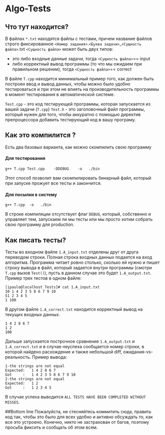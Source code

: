 # Algo-Tests

## Что тут находится? 
В файлах `*.txt` находятся файлы с тестами, причем название файлов строго фиксированное `<Номер задания>`.`<Буква задачи>`_`<Сущность файла>`.txt
`<Сущность файла>` может быть двух типов:
 - это либо входные данные задачи, тогда `<Сущность файла>`== input
 - либо корректный вывод программы (то что мы ожидаем при правильном решении), тогда `<Сущность файла>`== correct

В файле `T.cpp` находится минимальный пример того, как должен быть построен ввод и вывод данных, чтобы можно было удобно тестироваться и при этом не влиять на производительность программы в момент тестирования в автоматической системе.

`Test.cpp` - это код тестирующей программы, которая запускается из вашей задачи (``T.cpp``)
`Test.h` - это заголовочный файл программы, который нужен для того, чтобы аккуратно с помощью директив препроцессора добавить тестирующий код в вашу програму.


## Как это компилится ? 
Есть два базовых варианта, как можно скомпилить свою программу
#### Для тестирования 
```g++ T.cpp Test.cpp    -DDEBUG    -o   ./bin```

Этот способ позволит вам скомпилировать бинарный файл, который при запуске прожует все тесты и закончится. 

#### Для посылки в систему 
```g++ T.cpp  -o   ./bin```

В строке компиляции отсутствует флаг `DEBUG`, который, собственно и управляет тем, запускаем ли мы тесты или мы просто хотим собрать свою программу для production. 


## Как писать тесты?
Тесты во входном файле `1.A_input.txt`  отделены друг от друга переводом строки. Полная строка входных данных подается на вход алгоритма. Программа читает ровно столько, сколько ей нужно и пишет строку вывода в файл, который задается внутри программы (смотри `T.cpp` вызов `Test()`), пусть в данном случае это будет `1.A_output.txt`.
Пример трех тестов в одном файле:
```
[ipaulo@localhost Tests]# cat 1.A_input.txt
10 1 4 2 3 5 8 6 7 9 10
51 2 3 4 5
1 100
```
В другом файле `1.A_correct.txt` находится корректный вывод на текущих входных данных.
```
1 4 2 8 6 7
1 2
100
```
Дальше запускается построчное сравнение `1.A_output.txt`  и `1.A_correct.txt` и в случае неуспеха сообщается номер строки, в которой найдено расхождение и также небольшой diff,  ожидания-vs-реальность. Пример вывода:
```
1-the strings are not equal
Expected:   1 4 2 8 6 7
Got     :   1 4 2 3 5 8 6 7 9 10
2-the strings are not equal
Expected:   1 2
Got     :   1 2 3 4 5
```
В случае успеха выводится
```ALL TESTS HAVE BEEN COMPLETED WITHOUT MISSES```.


##Bottom line 
Пожалуйста, не стесняйтесь коммитить сюда, править код так, чтобы это было для всех удобно и активно обсуждать то, как все это устроено. 
Конечно, никто не застрахован от багов, поэтому просьба фиксить и сообщать об этом всем. 
